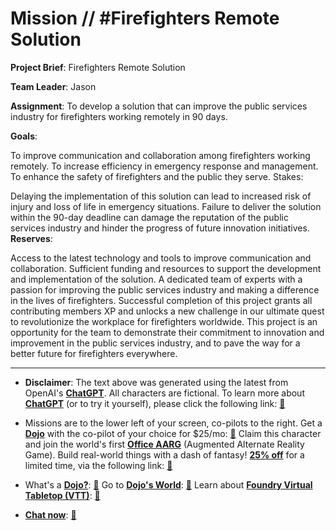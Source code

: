 # Mission // #Firefighters Remote Solution

**Project Brief**: Firefighters Remote Solution

**Team Leader**: Jason

**Assignment**: To develop a solution that can improve the public services industry for firefighters working remotely in 90 days.

**Goals**:

To improve communication and collaboration among firefighters working remotely.
To increase efficiency in emergency response and management.
To enhance the safety of firefighters and the public they serve.
Stakes:

Delaying the implementation of this solution can lead to increased risk of injury and loss of life in emergency situations.
Failure to deliver the solution within the 90-day deadline can damage the reputation of the public services industry and hinder the progress of future innovation initiatives.
**Reserves**:

Access to the latest technology and tools to improve communication and collaboration.
Sufficient funding and resources to support the development and implementation of the solution.
A dedicated team of experts with a passion for improving the public services industry and making a difference in the lives of firefighters.
Successful completion of this project grants all contributing members XP and unlocks a new challenge in our ultimate quest to revolutionize the workplace for firefighters worldwide. This project is an opportunity for the team to demonstrate their commitment to innovation and improvement in the public services industry, and to pave the way for a better future for firefighters everywhere.

---

* **Disclaimer**: The text above was generated using the latest from OpenAI's [**ChatGPT**](https://openai.com/blog/chatgpt/).  All characters are fictional.  To learn more about [**ChatGPT**](https://openai.com/blog/chatgpt/) (or to try it yourself), please click the following link: [:closed_book:](https://openai.com/blog/chatgpt/)

* Missions are to the lower left of your screen, co-pilots to the right. Get a [**Dojo**](https://workmates.live/marketplace) with the co-pilot of your choice for $25/mo: [:green_book:](https://workmates.live/marketplace)  Claim this character and join the world's first [**Office AARG**](https://dojos.world) (Augmented Alternate Reality Game). Build real-world things with a dash of fantasy! [**25% off**](https://blog.workmates.live/deal-on-a-dojo) for a limited time, via the following link: [:green_book:](https://blog.workmates.live/deal-on-a-dojo) 

* What's a [**Dojo?**](https://workdojos.com): [:blue_book:](https://workdojos.com)  Go to [**Dojo's World**](https://dojos.world): [:blue_book:](https://dojos.world)  Learn about [**Foundry Virtual Tabletop (VTT)**](https://foundryvtt.com): [:closed_book:](https://foundryvtt.com/)

* [**Chat now**](https://chat.workmates.live/channel/support): [:ledger:](https://chat.workmates.live/channel/support)